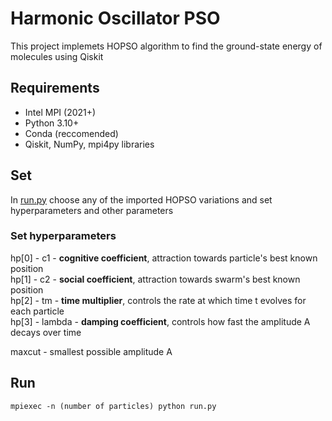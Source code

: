 # Harmonic Oscillator PSO

This project implemets HOPSO algorithm to find the ground-state energy of molecules using Qiskit

## Requirements

- Intel MPI (2021+)  
- Python 3.10+  
- Conda (reccomended)  
- Qiskit, NumPy, mpi4py libraries  

## Set

In [run.py](https://github.com/rvadovic/annual_project_2024-25_vadovic/blob/5caa93b8bdc93f921386f20e30fd8c534ceb296a/src/hopso_variations/run.py) choose any of the imported HOPSO variations and set hyperparameters and other parameters

### Set hyperparameters

hp[0] - c1 - **cognitive coefficient**, attraction towards particle's best known position  
hp[1] - c2 - **social coefficient**, attraction towards swarm's best known position  
hp[2] - tm - **time multiplier**, controls the rate at which time t evolves for each particle  
hp[3] - lambda - **damping coefficient**, controls how fast the amplitude A decays over time  

maxcut - smallest possible amplitude A

## Run

`mpiexec -n (number of particles) python run.py`

